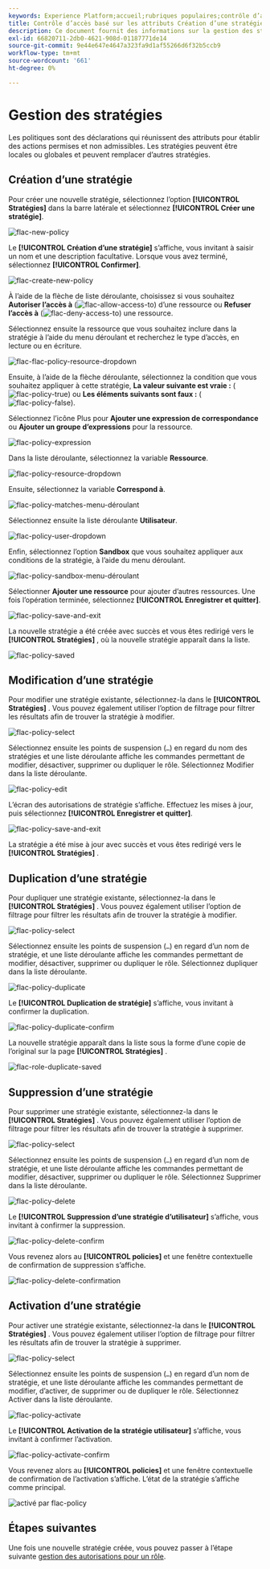 ```yaml
---
keywords: Experience Platform;accueil;rubriques populaires;contrôle d’accès;contrôle d’accès basé sur les attributs;ABAC
title: Contrôle d’accès basé sur les attributs Création d’une stratégie
description: Ce document fournit des informations sur la gestion des stratégies par le biais de l’interface Autorisations dans Adobe Experience Cloud.
exl-id: 66820711-2db0-4621-908d-01187771de14
source-git-commit: 9e44e647e4647a323fa9d1af55266d6f32b5ccb9
workflow-type: tm+mt
source-wordcount: '661'
ht-degree: 0%

---
```


# Gestion des stratégies

Les politiques sont des déclarations qui réunissent des attributs pour établir des actions permises et non admissibles. Les stratégies peuvent être locales ou globales et peuvent remplacer d’autres stratégies.

## Création d’une stratégie

Pour créer une nouvelle stratégie, sélectionnez l’option **[!UICONTROL Stratégies]** dans la barre latérale et sélectionnez **[!UICONTROL Créer une stratégie]**.

![flac-new-policy](../../images/flac-ui/flac-new-policy.png)

Le **[!UICONTROL Création d’une stratégie]** s’affiche, vous invitant à saisir un nom et une description facultative. Lorsque vous avez terminé, sélectionnez **[!UICONTROL Confirmer]**.

![flac-create-new-policy](../../images/flac-ui/flac-create-new-policy.png)

À l’aide de la flèche de liste déroulante, choisissez si vous souhaitez **Autoriser l’accès à** (![flac-allow-access-to](../../images/flac-ui/flac-permit-access-to.png)) d’une ressource ou **Refuser l’accès à** (![flac-deny-access-to](../../images/flac-ui/flac-deny-access-to.png)) une ressource.

Sélectionnez ensuite la ressource que vous souhaitez inclure dans la stratégie à l’aide du menu déroulant et recherchez le type d’accès, en lecture ou en écriture.

![flac-flac-policy-resource-dropdown](../../images/flac-ui/flac-policy-resource-dropdown.png)

Ensuite, à l’aide de la flèche déroulante, sélectionnez la condition que vous souhaitez appliquer à cette stratégie, **La valeur suivante est vraie :** (![flac-policy-true](../../images/flac-ui/flac-policy-true.png)) ou **Les éléments suivants sont faux :** (![flac-policy-false](../../images/flac-ui/flac-policy-false.png)).

Sélectionnez l’icône Plus pour **Ajouter une expression de correspondance** ou **Ajouter un groupe d’expressions** pour la ressource.

![flac-policy-expression](../../images/flac-ui/flac-policy-expression.png)

Dans la liste déroulante, sélectionnez la variable **Ressource**.

![flac-policy-resource-dropdown](../../images/flac-ui/flac-policy-resource-dropdown-1.png)

Ensuite, sélectionnez la variable **Correspond à**.

![flac-policy-matches-menu-déroulant](../../images/flac-ui/flac-policy-matches-dropdown.png)

Sélectionnez ensuite la liste déroulante **Utilisateur**.

![flac-policy-user-dropdown](../../images/flac-ui/flac-policy-user-dropdown.png)

Enfin, sélectionnez l’option **Sandbox** que vous souhaitez appliquer aux conditions de la stratégie, à l’aide du menu déroulant.

![flac-policy-sandbox-menu-déroulant](../../images/flac-ui/flac-policy-sandboxes-dropdown.png)

Sélectionner **Ajouter une ressource** pour ajouter d’autres ressources. Une fois l’opération terminée, sélectionnez **[!UICONTROL Enregistrer et quitter]**.

![flac-policy-save-and-exit](../../images/flac-ui/flac-policy-save-and-exit.png)

La nouvelle stratégie a été créée avec succès et vous êtes redirigé vers le **[!UICONTROL Stratégies]** , où la nouvelle stratégie apparaît dans la liste.

![flac-policy-saved](../../images/flac-ui/flac-policy-saved.png)

## Modification d’une stratégie

Pour modifier une stratégie existante, sélectionnez-la dans le **[!UICONTROL Stratégies]** . Vous pouvez également utiliser l’option de filtrage pour filtrer les résultats afin de trouver la stratégie à modifier.

![flac-policy-select](../../images/flac-ui/flac-policy-select.png)

Sélectionnez ensuite les points de suspension (`…`) en regard du nom des stratégies et une liste déroulante affiche les commandes permettant de modifier, désactiver, supprimer ou dupliquer le rôle. Sélectionnez Modifier dans la liste déroulante.

![flac-policy-edit](../../images/flac-ui/flac-policy-edit.png)

L’écran des autorisations de stratégie s’affiche. Effectuez les mises à jour, puis sélectionnez **[!UICONTROL Enregistrer et quitter]**.

![flac-policy-save-and-exit](../../images/flac-ui/flac-policy-save-and-exit.png)

La stratégie a été mise à jour avec succès et vous êtes redirigé vers le **[!UICONTROL Stratégies]** .

## Duplication d’une stratégie

Pour dupliquer une stratégie existante, sélectionnez-la dans le **[!UICONTROL Stratégies]** . Vous pouvez également utiliser l’option de filtrage pour filtrer les résultats afin de trouver la stratégie à modifier.

![flac-policy-select](../../images/flac-ui/flac-policy-select.png)

Sélectionnez ensuite les points de suspension (`…`) en regard d’un nom de stratégie, et une liste déroulante affiche les commandes permettant de modifier, désactiver, supprimer ou dupliquer le rôle. Sélectionnez dupliquer dans la liste déroulante.

![flac-policy-duplicate](../../images/flac-ui/flac-policy-duplicate.png)

Le **[!UICONTROL Duplication de stratégie]** s’affiche, vous invitant à confirmer la duplication.

![flac-policy-duplicate-confirm](../../images/flac-ui/flac-duplicate-confirm.png)

La nouvelle stratégie apparaît dans la liste sous la forme d’une copie de l’original sur la page **[!UICONTROL Stratégies]** .

![flac-role-duplicate-saved](../../images/flac-ui/flac-role-duplicate-saved.png)

## Suppression d’une stratégie

Pour supprimer une stratégie existante, sélectionnez-la dans le **[!UICONTROL Stratégies]** . Vous pouvez également utiliser l’option de filtrage pour filtrer les résultats afin de trouver la stratégie à supprimer.

![flac-policy-select](../../images/flac-ui/flac-policy-select.png)

Sélectionnez ensuite les points de suspension (`…`) en regard d’un nom de stratégie, et une liste déroulante affiche les commandes permettant de modifier, désactiver, supprimer ou dupliquer le rôle. Sélectionnez Supprimer dans la liste déroulante.

![flac-policy-delete](../../images/flac-ui/flac-policy-delete.png)

Le **[!UICONTROL Suppression d’une stratégie d’utilisateur]** s’affiche, vous invitant à confirmer la suppression.

![flac-policy-delete-confirm](../../images/flac-ui/flac-policy-delete-confirm.png)

Vous revenez alors au **[!UICONTROL policies]** et une fenêtre contextuelle de confirmation de suppression s’affiche.

![flac-policy-delete-confirmation](../../images/flac-ui/flac-policy-delete-confirmation.png)

## Activation d’une stratégie

Pour activer une stratégie existante, sélectionnez-la dans le **[!UICONTROL Stratégies]** . Vous pouvez également utiliser l’option de filtrage pour filtrer les résultats afin de trouver la stratégie à supprimer.

![flac-policy-select](../../images/flac-ui/flac-policy-select.png)

Sélectionnez ensuite les points de suspension (`…`) en regard d’un nom de stratégie, et une liste déroulante affiche les commandes permettant de modifier, d’activer, de supprimer ou de dupliquer le rôle. Sélectionnez Activer dans la liste déroulante.

![flac-policy-activate](../../images/flac-ui/flac-policy-delete.png)

Le **[!UICONTROL Activation de la stratégie utilisateur]** s’affiche, vous invitant à confirmer l’activation.

![flac-policy-activate-confirm](../../images/flac-ui/flac-policy-activate-confirm.png)

Vous revenez alors au **[!UICONTROL policies]** et une fenêtre contextuelle de confirmation de l’activation s’affiche. L’état de la stratégie s’affiche comme principal.

![activé par flac-policy](../../images/flac-ui/flac-policy-activated.png)

## Étapes suivantes

Une fois une nouvelle stratégie créée, vous pouvez passer à l’étape suivante [gestion des autorisations pour un rôle](permissions.md).
